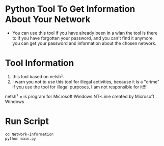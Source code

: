 # Python Tool To Get Information About Your Network
* You can use this tool if you have already been in a wlan the tool is there to if you have forgotten your password, and you can't find it anymore you can get your password and information about the chosen network.


# Tool Information

1. this tool based on netsh².
2. I warn you not to use this tool for illegal activities, because it is a "crime" if you use the tool for illegal purposes, I am not responsible for it!!!

netsh² = is program for Microsoft Windows NT-Linie created by Microsoft Windows

# Run Script

```
cd Network-information
python main.py
```
